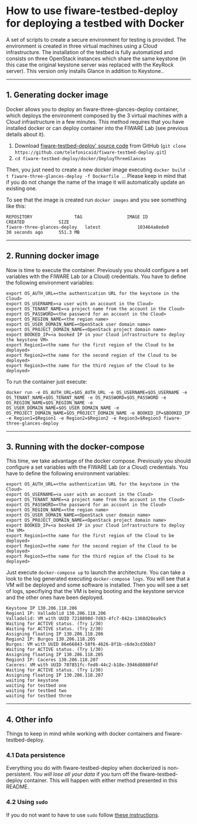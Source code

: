 # How to use fiware-testbed-deploy for deploying a testbed with Docker

A set of scripts to create a secure environment for testing is provided. The
environment is created in three virtual machines using a Cloud infrastructure.
The installation of the testbed is fully automatized and consists on three OpenStack
instances which share the same keystone (in this case the original keystone server was replaced with the KeyRock server).
This version only installs Glance in addition to Keystone..

----
## 1. Generating docker image
Docker allows you to deploy an fiware-three-glances-deploy container, which deploys the environment composed by the 3 virtual machines with a Cloud infrastructure in a few minutes.
This method requires that you have installed docker or can deploy container into the FIWARE Lab (see previous details about it).

  1. Download [fiware-testbed-deploy' source code](https://github.com/telefonicaid/fiware-testbed-deploy) from GitHub (`git clone https://github.com/telefonicaid/fiware-testbed-deploy.git`)
  2. `cd fiware-testbed-deploy/docker/DeployThreeGlances`

Then, you just need to create a new docker image executing `docker build -t fiware-three-glances-deploy -f Dockerfile .`. Please keep in mind that if you do not change the name of the image
 it will automatically update an existing one.

To see that the image is created run `docker images` and you see something like this:

    REPOSITORY                TAG                 IMAGE ID            CREATED             SIZE
    fiware-three-glances-deploy   latest              103464a8ede0        30 seconds ago      551.3 MB

----
## 2. Running docker image
Now is time to execute the container.  Previously you should configure a set variables with the
 FIWARE Lab (or a Cloud) credentials. You have to define the following environment variables:

    export OS_AUTH_URL=<the authentication URL for the keystone in the Cloud>
    export OS_USERNAME=<a user with an account in the Cloud>
    export OS_TENANT_NAME=<a project name from the account in the Cloud>
    export OS_PASSWORD=<the password for an account in the Cloud>
    export OS_REGION_NAME=<the region name>
    export OS_USER_DOMAIN_NAME=<OpenStack user domain name>
    export OS_PROJECT_DOMAIN_NAME=<OpenStack project domain name>
    export BOOKED_IP=<a booked IP in your Cloud infrastructure to deploy the keystone VM>
    export Region1=<the name for the first region of the Cloud to be deployed>
    export Region2=<the name for the second region of the Cloud to be deployed>
    export Region3=<the name for the third region of the Cloud to be deployed>

To run the container just execute:

    docker run -e OS_AUTH_URL=$OS_AUTH_URL -e OS_USERNAME=$OS_USERNAME -e OS_TENANT_NAME=$OS_TENANT_NAME -e OS_PASSWORD=$OS_PASSWORD -e OS_REGION_NAME=$OS_REGION_NAME -e  OS_USER_DOMAIN_NAME=$OS_USER_DOMAIN_NAME -e OS_PROJECT_DOMAIN_NAME=$OS_PROJECT_DOMAIN_NAME -e BOOKED_IP=$BOOKED_IP -e Region1=$Region1 -e Region2=$Region2 -e Region3=$Region3 fiware-three-glances-deploy

----
## 3. Running with the docker-compose
 This time, we take advantage of the docker compose.  Previously you should configure a set variables with the
 FIWARE Lab (or a Cloud) credentials. You have to define the following environment variables:

    export OS_AUTH_URL=<the authentication URL for the keystone in the Cloud>
    export OS_USERNAME=<a user with an account in the Cloud>
    export OS_TENANT_NAME=<a project name from the account in the Cloud>
    export OS_PASSWORD=<the password for an account in the Cloud>
    export OS_REGION_NAME=<the region name>
    export OS_USER_DOMAIN_NAME=<OpenStack user domain name>
    export OS_PROJECT_DOMAIN_NAME=<OpenStack project domain name>
    export BOOKED_IP=<a booked IP in your Cloud infrastructure to deploy the VM>
    export Region1=<the name for the first region of the Cloud to be deployed>
    export Region2=<the name for the second region of the Cloud to be deployed>
    export Region3=<the name for the third region of the Cloud to be deployed>

Just execute `docker-compose up` to launch the architecture. You can take a look to the log generated executing `docker-compose logs`. You will see
that a VM will be deployed and some software is installed. Then you will see a set of logs, specifiying that the VM is being booting and the keystone service and
the other ones have been deployed.

    Keystone IP 130.206.118.206
    Region1 IP: Valladolid 130.206.118.206
    Valladolid: VM with UUID 7218898d-7d83-4fc7-842a-1368d28ea9c5
    Waiting for ACTIVE status. (Try 1/30)
    Waiting for ACTIVE status. (Try 2/30)
    Assigning floating IP 130.206.118.206
    Region2 IP: Burgos 130.206.118.205
    Burgos: VM with UUID 86e66843-58f6-4626-8f1b-c6de3cd36bb7
    Waiting for ACTIVE status. (Try 1/30)
    Assigning floating IP 130.206.118.205
    Region3 IP: Caceres 130.206.118.207
    Caceres: VM with UUID 707851fc-fed8-44c2-b18e-3946d8080f4f
    Waiting for ACTIVE status. (Try 1/30)
    Assigning floating IP 130.206.118.207
    waiting for keystone
    waiting for testbed one
    waiting for testbed two
    waiting for testbed three

----
## 4. Other info

Things to keep in mind while working with docker containers and fiware-testbed-deploy.

### 4.1 Data persistence
Everything you do with fiware-testbed-deploy when dockerized is non-persistent. *You will lose all your data* if you turn off the fiware-testbed-deploy container. This will happen with either method presented in this README.

### 4.2 Using `sudo`

If you do not want to have to use `sudo` follow [these instructions](http://askubuntu.com/questions/477551/how-can-i-use-docker-without-sudo).



